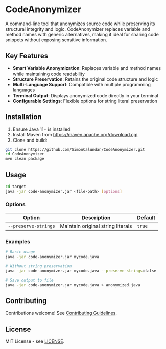 # CodeAnonymizer

A command-line tool that anonymizes source code while preserving its structural integrity and logic. CodeAnonymizer replaces variable and method names with generic alternatives, making it ideal for sharing code snippets without exposing sensitive information.

## Key Features
- **Smart Variable Anonymization**: Replaces variable and method names while maintaining code readability
- **Structure Preservation**: Retains the original code structure and logic
- **Multi-Language Support**: Compatible with multiple programming languages
- **Terminal Output**: Displays anonymized code directly in your terminal
- **Configurable Settings**: Flexible options for string literal preservation

## Installation
1. Ensure Java 11+ is installed
2. Install Maven from https://maven.apache.org/download.cgi
3. Clone and build:
```bash
git clone https://github.com/SimonCalundan/CodeAnonymizer.git
cd CodeAnonymizer
mvn clean package
```

## Usage
```bash
cd target
java -jar code-anonymizer.jar <file-path> [options]
```

### Options
| Option | Description | Default |
|--------|-------------|---------|
| `--preserve-strings` | Maintain original string literals | `true` |

### Examples
```bash
# Basic usage
java -jar code-anonymizer.jar mycode.java

# Without string preservation
java -jar code-anonymizer.jar mycode.java --preserve-strings=false

# Save output to file
java -jar code-anonymizer.jar mycode.java > anonymized.java
```

## Contributing
Contributions welcome! See [Contributing Guidelines](CONTRIBUTING.md).

## License
MIT License - see [LICENSE](LICENSE).